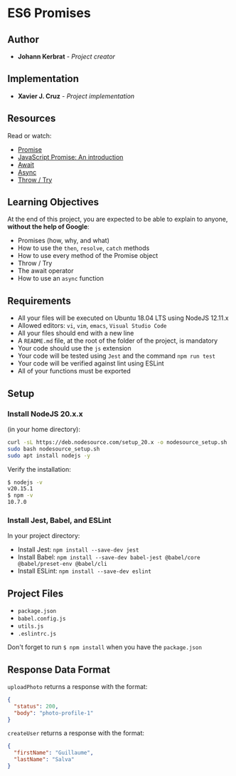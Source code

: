 # ES6 Promises

## Author

* **Johann Kerbrat** - *Project creator*

## Implementation

* **Xavier J. Cruz** - *Project implementation*

## Resources
Read or watch:
- [Promise](https://developer.mozilla.org/en-US/docs/Web/JavaScript/Reference/Global_Objects/Promise)
- [JavaScript Promise: An introduction](https://web.dev/promises/)
- [Await](https://developer.mozilla.org/en-US/docs/Web/JavaScript/Reference/Operators/await)
- [Async](https://developer.mozilla.org/en-US/docs/Web/JavaScript/Reference/Statements/async_function)
- [Throw / Try](https://developer.mozilla.org/en-US/docs/Web/JavaScript/Reference/Statements/try...catch)

## Learning Objectives
At the end of this project, you are expected to be able to explain to anyone, **without the help of Google**:

- Promises (how, why, and what)
- How to use the `then`, `resolve`, `catch` methods
- How to use every method of the Promise object
- Throw / Try
- The await operator
- How to use an `async` function

## Requirements
- All your files will be executed on Ubuntu 18.04 LTS using NodeJS 12.11.x
- Allowed editors: `vi`, `vim`, `emacs`, `Visual Studio Code`
- All your files should end with a new line
- A `README.md` file, at the root of the folder of the project, is mandatory
- Your code should use the `js` extension
- Your code will be tested using `Jest` and the command `npm run test`
- Your code will be verified against lint using ESLint
- All of your functions must be exported

## Setup

### Install NodeJS 20.x.x
(in your home directory):

```bash
curl -sL https://deb.nodesource.com/setup_20.x -o nodesource_setup.sh
sudo bash nodesource_setup.sh
sudo apt install nodejs -y
```

Verify the installation:

```bash
$ nodejs -v
v20.15.1
$ npm -v
10.7.0
```

### Install Jest, Babel, and ESLint
In your project directory:
- Install Jest: `npm install --save-dev jest`
- Install Babel: `npm install --save-dev babel-jest @babel/core @babel/preset-env @babel/cli`
- Install ESLint: `npm install --save-dev eslint`

## Project Files
- `package.json`
- `babel.config.js`
- `utils.js`
- `.eslintrc.js`

Don't forget to run `$ npm install` when you have the `package.json`

## Response Data Format
`uploadPhoto` returns a response with the format:

```json
{
  "status": 200,
  "body": "photo-profile-1"
}
```

`createUser` returns a response with the format:

```json
{
  "firstName": "Guillaume",
  "lastName": "Salva"
}
```
